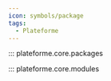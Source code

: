 ```yaml
---
icon: symbols/package
tags:
  - Plateforme
---
```


::: plateforme.core.packages

::: plateforme.core.modules
